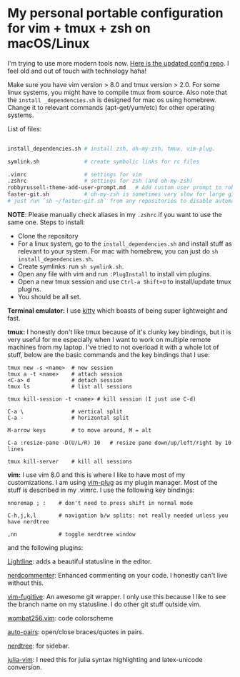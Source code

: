 # My personal portable configuration for vim + tmux + zsh on macOS/Linux

I'm trying to use more modern tools now. [Here is the updated config repo](https://github.com/thehalfspace/hayloft). I feel old and out of touch with technology haha!

Make sure you have vim version > 8.0 and tmux version > 2.0. For some linux systems, you might have to compile tmux from source. Also note that the `install _dependencies.sh` is designed for mac os using homebrew. Change it to relevant commands (apt-get/yum/etc) for other operating systems.

List of files:
``` zsh
    
install_dependencies.sh # install zsh, oh-my-zsh, tmux, vim-plug. 

symlink.sh              # create symbolic links for rc files

.vimrc                  # settings for vim
.zshrc                  # settings for zsh (and oh-my-zsh)
robbyrussell-theme-add-user-prompt.md   # Add custom user prompt to robbyrussell theme in oh-my-zsh.
faster-git.sh           # oh-my-zsh is sometimes very slow for large git repositories,
# just run `sh ~/faster-git.sh` from any repositories to disable automatic query of git commits.
```
**NOTE**: Please manually check aliases in my `.zshrc` if you want to use the same one.
Steps to install:
- Clone the repository
- For a linux system, go to the `install_dependencies.sh` and install stuff as relevant to your system. For mac with homebrew, you can just do `sh install_dependencies.sh`.
- Create symlinks: run `sh symlink.sh`. 
- Open any file with vim and run `:PlugInstall` to install vim plugins.
- Open a new tmux session and use `Ctrl-a Shift+U` to install/update tmux plugins.
- You should be all set.


**Terminal emulator:** I use [kitty](https://sw.kovidgoyal.net/kitty/) which boasts of being super lightweight and fast.

**tmux:** I honestly don't like tmux because of it's clunky key bindings, but it is very useful for me especially when I want to work on multiple remote machines from my laptop. I've tried to not overload it with a whole lot of stuff, below are the basic commands and the key bindings that I use:
```
tmux new -s <name>  # new session
tmux a -t <name>    # attach session
<C-a> d             # detach session
tmux ls             # list all sessions

tmux kill-session -t <name> # kill session (I just use C-d)

C-a \               # vertical split
C-a -               # horizontal split

M-arrow keys        # to move around, M = alt

C-a :resize-pane -D(U/L/R) 10   # resize pane down/up/left/right by 10 lines

tmux kill-server    # kill all sessions

```

**vim:** I use vim 8.0 and this is where I like to have most of my customizations. I am using [vim-plug](https://github.com/junegunn/vim-plug) as my plugin manager. Most of the stuff is described in my .vimrc. I use the following key bindings:
```
nnoremap ; :    # don't need to press shift in normal mode

C-h,j,k,l       # navigation b/w splits: not really needed unless you have nerdtree

,nn             # toggle nerdtree window

```

and the following plugins:

[Lightline](https://github.com/itchyny/lightline.vim): adds a beautiful statusline in the editor.

[nerdcommenter](https://github.com/scrooloose/nerdcommenter): Enhanced commenting on your code. I honestly can't live without this.

[vim-fugitive](https://github.com/tpope/vim-fugitive): An awesome git wrapper. I only use this because I like to see the branch name on my statusline. I do other git stuff outside vim.

[wombat256.vim](https://github.com/vim-scripts/wombat256.vim): code colorscheme

[auto-pairs](https://github.com/jiangmiao/auto-pairs): open/close braces/quotes in pairs.

[nerdtree](https://github.com/preservim/nerdtree): for sidebar.

[julia-vim](https://github.com/JuliaEditorSupport/julia-vim): I need this for julia syntax highlighting and latex-unicode conversion.

